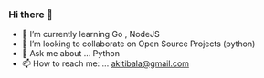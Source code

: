 ### Hi there 👋




- 🌱 I’m currently learning Go , NodeJS 
- 👯 I’m looking to collaborate on Open Source Projects (python)
- 💬 Ask me about ... Python
- 📫 How to reach me: ... akitibala@gmail.com

